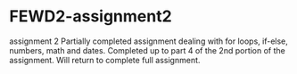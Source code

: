 # FEWD2-assignment2
assignment 2
Partially completed assignment dealing with for loops, if-else, numbers, math and dates.
Completed up to part 4 of the 2nd portion of the assignment. 
Will return to complete full assignment.
